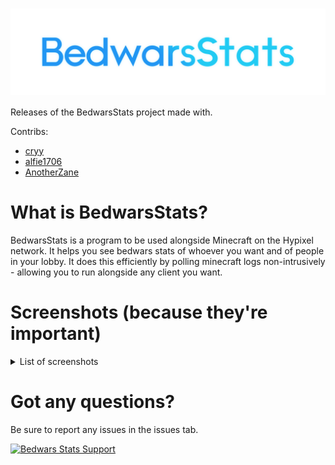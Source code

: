 # <img src="media/bws.png" alt="BedwarsStats" align="center" />

Releases of the BedwarsStats project made with.

Contribs:
 - [cryy](https://github.com/cryy/)
 - [alfie1706](https://github.com/alfie1706/)
 - [AnotherZane](https://github.com/AnotherZane/)

# What is BedwarsStats?

BedwarsStats is a program to be used alongside Minecraft on the Hypixel network. It helps you see bedwars stats of whoever you want and of people in your lobby. It does this efficiently by polling minecraft logs non-intrusively - allowing you to run alongside any client you want.

# Screenshots (because they're important)

<details>
<summary>List of screenshots</summary>

![Screenshot 1](https://cdn.discordapp.com/attachments/640551855726002207/769881191897628712/unknown.png)

![Screenshot 2](https://cdn.discordapp.com/attachments/640551855726002207/769881387556929546/unknown.png)

![Screenshot 3](https://cdn.discordapp.com/attachments/640551855726002207/769881448881848340/unknown.png)

![Screenshot 4](https://cdn.discordapp.com/attachments/640551855726002207/769886286726430730/javaw_cqUMHJR09R.png)

</details>

# Got any questions?

Be sure to report any issues in the issues tab.

[![Bedwars Stats Support](https://discordapp.com/api/guilds/719879915599560784/embed.png?style=banner3)](https://discord.gg/kjeXyuc)
